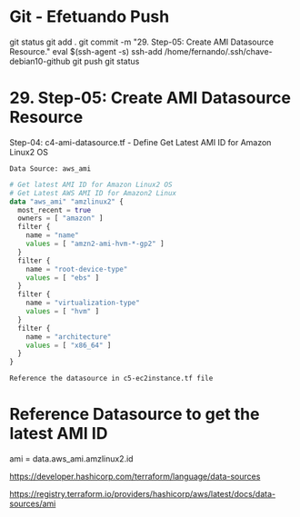 
# ############################################################################
# ############################################################################
# ############################################################################
# Git - Efetuando Push

git status
git add .
git commit -m "29. Step-05: Create AMI Datasource Resource."
eval $(ssh-agent -s)
ssh-add /home/fernando/.ssh/chave-debian10-github
git push
git status


# ############################################################################
# ############################################################################
# ############################################################################
# 29. Step-05: Create AMI Datasource Resource

Step-04: c4-ami-datasource.tf - Define Get Latest AMI ID for Amazon Linux2 OS

    Data Source: aws_ami

~~~~tf
# Get latest AMI ID for Amazon Linux2 OS
# Get Latest AWS AMI ID for Amazon2 Linux
data "aws_ami" "amzlinux2" {
  most_recent = true
  owners = [ "amazon" ]
  filter {
    name = "name"
    values = [ "amzn2-ami-hvm-*-gp2" ]
  }
  filter {
    name = "root-device-type"
    values = [ "ebs" ]
  }
  filter {
    name = "virtualization-type"
    values = [ "hvm" ]
  }
  filter {
    name = "architecture"
    values = [ "x86_64" ]
  }
}
~~~~

    Reference the datasource in c5-ec2instance.tf file

# Reference Datasource to get the latest AMI ID
ami = data.aws_ami.amzlinux2.id 







<https://developer.hashicorp.com/terraform/language/data-sources>

<https://registry.terraform.io/providers/hashicorp/aws/latest/docs/data-sources/ami>